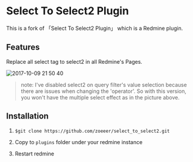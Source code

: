 # Select To Select2 Plugin
This is a fork of 「Select To Select2 Plugin」 which is a Redmine plugin.

## Features

Replace all select tag to select2 in all Redmine's Pages.

![2017-10-09 21 50 40](https://user-images.githubusercontent.com/12267699/31339056-998c52f0-ad3c-11e7-88ea-bc7acf8cdf96.png)

> note: I've disabled select2 on query filter's value selection because there are issues when changing the 'operator'.
> So with this version, you won't have the multiple select effect as in the picture above.

## Installation

1. ```$git clone https://github.com/zoeeer/select_to_select2.git```

2. Copy to ```plugins``` folder under your redmine instance

3. Restart redmine
